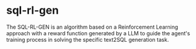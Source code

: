 # sql-rl-gen
The SQL-RL-GEN is an algorithm based on a Reinforcement Learning approach with a reward function generated by a LLM to guide the agent's training process in solving the specific text2SQL generation task.
